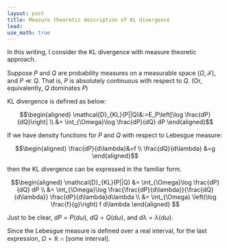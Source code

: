 ```yaml
---
layout: post
title: Measure theoretic description of KL divergence
lead: 
use_math: true
---
```

In this writing, I consider the KL divergence with measure theoretic approach.



Suppose $P$ and $Q$ are probability measures on a measurable space $(\Omega, \mathcal{F})$, and $P\ll Q$. That is, $P$ is absolutely continuous with respect to $Q$. (Or, equivalently, $Q$ dominates $P$)



KL divergence is defined as below:

$$\begin{aligned} \mathcal{D}_{KL}(P||Q)&:=E_P\left[\log \frac{dP}{dQ}\right] \\ &= \int_{\Omega}\log \frac{dP}{dQ} dP \end{aligned}$$

If we have density functions for $P$ and $Q$ with respect to Lebesgue measure:

$$\begin{aligned} \frac{dP}{d\lambda}&=f \\ \frac{dQ}{d\lambda} &=g \end{aligned}$$

then the KL divergence can be expressed in the familiar form.

$$\begin{aligned} \mathcal{D}_{KL}(P||Q) &= \int_{\Omega}\log \frac{dP}{dQ} dP \\ &= \int_{\Omega}\log \frac{\frac{dP}{d\lambda}}{\frac{dQ}{d\lambda}} \frac{dP}{d\lambda}d\lambda \\ &= \int_{\Omega} \left(\log \frac{f}{g}\right) f d\lambda \end{aligned} $$

Just to be clear, $dP=P(d\omega)$, $dQ=Q(d\omega)$, and $d\lambda=\lambda(d\omega)$.

Since the Lebesgue measure is defined over a real interval, for the last expression, $\Omega=\mathbb{R}\cap[\text{some interval}]$.